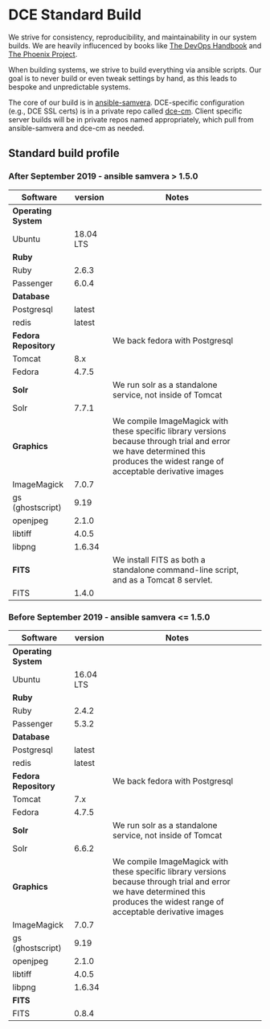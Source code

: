 # DCE Standard Build

We strive for consistency, reproducibility, and maintainability in our system builds. We are heavily influcenced by books like [The DevOps Handbook](https://www.oreilly.com/library/view/the-devops-handbook/9781457191381/) and [The Phoenix Project](https://www.goodreads.com/book/show/17255186-the-phoenix-project).

When building systems, we strive to build everything via ansible scripts. Our goal is to never build or even tweak settings by hand, as this leads to bespoke and unpredictable systems.  

The core of our build is in [ansible-samvera](https://github.com/curationexperts/ansible-samvera). DCE-specific configuration (e.g., DCE SSL certs) is in a private repo called [dce-cm](https://github.com/curationexperts/dce-cm). Client specific server builds will be in private repos named appropriately, which pull from ansible-samvera and dce-cm as needed.

## Standard build profile

### After September 2019 - ansible samvera > 1.5.0

|Software|version|Notes  |   |   |
|----|---|---|---|---|
|**Operating System**|
| Ubuntu  |18.04 LTS   |   |   |   |
|**Ruby**|   |  |   |   |
|Ruby| 2.6.3 |   |   |   |
|Passenger| 6.0.4 |   |   |   |
|**Database**|   |   |   |   |
|Postgresql| latest  |   |   |   |
|redis| latest  |   |   |   |
|**Fedora Repository**|   |We back fedora with Postgresql   |   |   |
|Tomcat| 8.x  |   |   |   |
|Fedora| 4.7.5  |   |   |   |
|**Solr**|   |We run solr as a standalone service, not inside of Tomcat   |   |   |
|Solr| 7.7.1 |   |    |   |
|**Graphics**|  | We compile ImageMagick with these specific library versions because through trial and error we have determined this produces the widest range of acceptable derivative images   |   |   |
|ImageMagick| 7.0.7  |   |   |   |
|gs (ghostscript)| 9.19  |   |   |   |
|openjpeg| 2.1.0  |   |   |   |
|libtiff| 4.0.5  |   |   |   |
|libpng| 1.6.34 |   |   |   |
|**FITS**|   |We install FITS as both a standalone command-line script, and as a Tomcat 8 servlet. |   |   |
|FITS| 1.4.0 |   |   |   |


### Before September 2019 - ansible samvera <= 1.5.0

|Software|version|Notes  |   |   |
|----|---|---|---|---|
|**Operating System**|
| Ubuntu  |16.04 LTS   |   |   |   |
|**Ruby**|   |  |   |   |
|Ruby| 2.4.2 |   |   |   |
|Passenger| 5.3.2 |   |   |   |
|**Database**|   |   |   |   |
|Postgresql| latest  |   |   |   |
|redis| latest  |   |   |   |
|**Fedora Repository**|   |We back fedora with Postgresql   |   |   |
|Tomcat| 7.x  |   |   |   |
|Fedora| 4.7.5  |   |   |   |
|**Solr**|   |We run solr as a standalone service, not inside of Tomcat   |   |   |
|Solr| 6.6.2 |   |    |   |
|**Graphics**|  | We compile ImageMagick with these specific library versions because through trial and error we have determined this produces the widest range of acceptable derivative images   |   |   |
|ImageMagick| 7.0.7  |   |   |   |
|gs (ghostscript)| 9.19  |   |   |   |
|openjpeg| 2.1.0  |   |   |   |
|libtiff| 4.0.5  |   |   |   |
|libpng| 1.6.34 |   |   |   |
|**FITS**|   |  |   |   |
|FITS| 0.8.4 |   |   |   |
